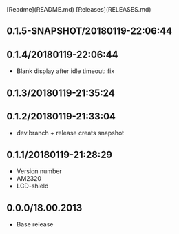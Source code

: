 <link href="../site.css" rel="stylesheet"></link>
[Readme](README.md) [Releases](RELEASES.md)

## 0.1.5-SNAPSHOT/20180119-22:06:44
## 0.1.4/20180119-22:06:44

- Blank display after idle timeout: fix

## 0.1.3/20180119-21:35:24
## 0.1.2/20180119-21:33:04

- dev.branch + release creats snapshot

## 0.1.1/20180119-21:28:29

- Version number
- AM2320
- LCD-shield

## 0.0.0/18.00.2013

- Base release
